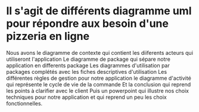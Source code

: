 # Il s'agit de différents diagramme uml pour répondre aux besoin d'une pizzeria en ligne
Nous avons le diagramme de contexte qui contient les diiferents acteurs qui utiliseront l'application
Le diagramme de package qui sépare notre application en differents package
Les diagrammes d'utilisation par packages complétés avec les fiches descriptives d'utilisation
Les différentes règles de gestion pour notre application
le diagramme d'activité qui représente le cycle de vie de la commande
Et la conclusion qui reprend les points à clarifier avec le client
Puis un powerpoint qui illustre nos choix techniques pour notre application et qui reprend un peu les choix fonctionnelles.

